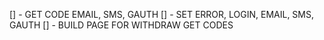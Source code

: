 [] - GET CODE EMAIL, SMS, GAUTH
[] - SET ERROR, LOGIN, EMAIL, SMS, GAUTH
[] - BUILD PAGE FOR WITHDRAW GET CODES
